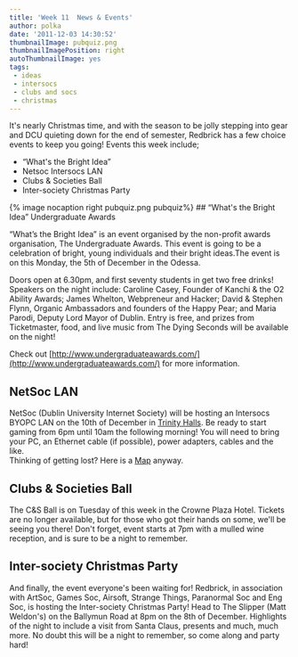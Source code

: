 ```yaml
---
title: 'Week 11  News & Events'
author: polka
date: '2011-12-03 14:30:52'
thumbnailImage: pubquiz.png
thumbnailImagePosition: right
autoThumbnailImage: yes
tags: 
 - ideas
 - intersocs
 - clubs and socs
 - christmas
---
```

It's nearly Christmas time, and with the season to be jolly stepping into gear and DCU quieting down for the end of semester, Redbrick has a few choice events to keep you going! Events this week include;

*   “What's the Bright Idea”
*   Netsoc Intersocs LAN
*   Clubs & Societies Ball
*   Inter-society Christmas Party

<!-- more -->
{% image nocaption right pubquiz.png pubquiz%} ## “What's the Bright Idea” Undergraduate Awards

“What’s the Bright Idea” is an event organised by the non-profit awards organisation, The Undergraduate Awards. This event is going to be a celebration of bright, young individuals and their bright ideas.The event is on this Monday, the 5th of December in the Odessa.

Doors open at 6.30pm, and first seventy students in get two free drinks! Speakers on the night include: Caroline Casey, Founder of Kanchi & the O2 Ability Awards; James Whelton, Webpreneur and Hacker; David & Stephen Flynn, Organic Ambassadors and founders of the Happy Pear; and Maria Parodi, Deputy Lord Mayor of Dublin. Entry is free, and prizes from Ticketmaster, food, and live music from The Dying Seconds will be available on the night!

Check out [http://www.undergraduateawards.com/](http://www.undergraduateawards.com/) for more information.

## NetSoc LAN

NetSoc (Dublin University Internet Society) will be hosting an Intersocs BYOPC LAN on the 10th of December in [Trinity Halls](http://www.tcd.ie/Maps/map.php?q=Trinity%20Hall). Be ready to start gaming from 6pm until 10am the following morning! You will need to bring your PC, an Ethernet cable (if possible), power adapters, cables and the like.  
Thinking of getting lost? Here is a [Map](http://www.tcd.ie/Maps/map.php?q=Trinity%20Hall) anyway.

## Clubs & Societies Ball

The C&S Ball is on Tuesday of this week in the Crowne Plaza Hotel. Tickets are no longer available, but for those who got their hands on some, we'll be seeing you there! Don't forget, event starts at 7pm with a mulled wine reception, and is sure to be a night to remember.

## Inter-society Christmas Party

And finally, the event everyone's been waiting for! Redbrick, in association with ArtSoc, Games Soc, Airsoft, Strange Things, Paranormal Soc and Eng Soc, is hosting the Inter-society Christmas Party! Head to The Slipper (Matt Weldon's) on the Ballymun Road at 8pm on the 8th of December. Highlights of the night to include a visit from Santa Claus, presents and much, much more. No doubt this will be a night to remember, so come along and party hard!
